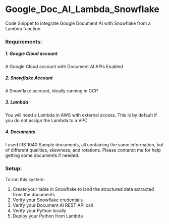 # Google_Doc_AI_Lambda_Snowflake
Code Snippet to integrate Google Document AI with Snowflake from a Lambda function

### Requirements:
##### 1. Google Cloud account 
A Google Cloud account with Document AI APIs Enabled
##### 2. Snowflake Account 
A Snowflake account, ideally running in GCP
##### 3. Lambda
You will need a Lambda in AWS with external access.  This is by default if you do not assign the Lambda to a VPC.
##### 4. Documents
I used IRS 1040 Sample documents, all containing the same information, but of different qualities, skewness, and rotations.  Please contanct me for help getting some documents if needed.

### Setup:
To run this system:
1. Create your table in Snowflake to land the structured data extracted from the documents
2. Verify your Snowflake credentials
3. Verify your Document AI REST API call
4. Verify your Python locally
5. Deploy your Python from Lambda
